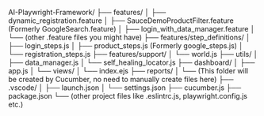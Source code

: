 AI-Playwright-Framework/
├── features/
│   ├── dynamic_registration.feature
│   ├── SauceDemoProductFilter.feature  (Formerly GoogleSearch.feature)
│   ├── login_with_data_manager.feature
│   └── (other .feature files you might have)
├── features/step_definitions/
│   ├── login_steps.js
│   ├── product_steps.js  (Formerly google_steps.js)
│   └── registration_steps.js
├── features/support/
│   └── world.js
├── utils/
│   ├── data_manager.js
│   └── self_healing_locator.js
├── dashboard/
│   ├── app.js
│   └── views/
│       └── index.ejs
├── reports/
│   └── (This folder will be created by Cucumber, no need to manually create files here)
├── .vscode/
│   ├── launch.json
│   └── settings.json
├── cucumber.js
├── package.json
└── (other project files like .eslintrc.js, playwright.config.js etc.)